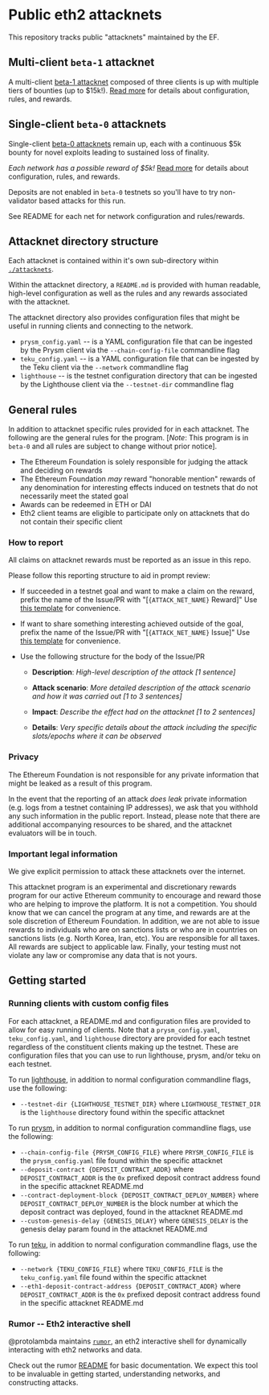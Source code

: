 # Public eth2 attacknets

This repository tracks public "attacknets" maintained by the EF.

## Multi-client `beta-1` attacknet

A multi-client [beta-1 attacknet](./attacknets/beta-1) composed of three
clients is up with multiple tiers of bounties (up to $15k!). [Read more](./attacknets/beta-1)
for details about configuration, rules, and rewards.

## Single-client `beta-0` attacknets

Single-client [beta-0 attacknets](./attacknets/beta-0) remain up, each with a continuous $5k bounty
for novel exploits leading to sustained loss of finality.

_Each network has a possible reward of $5k!_ [Read more](./attacknets/beta-0)
for details about configuration, rules, and rewards.

Deposits are not enabled in `beta-0` testnets so you'll have to try
non-validator based attacks for this run.

See README for each net for network configuration and rules/rewards.

## Attacknet directory structure

Each attacknet is contained within it's own sub-directory within [`./attacknets`](./attacknets).

Within the attacknet directory, a `README.md` is provided with human
readable, high-level configuration as well as the rules and any rewards
associated with the attacknet.

The attacknet directory also provides configuration files that might be useful
in running clients and connecting to the network.

* `prysm_config.yaml` -- is a YAML configuration file that can be ingested by
  the Prysm client via the `--chain-config-file` commandline flag
* `teku_config.yaml` -- is a YAML configuration file that can be ingested by
  the Teku client via the `--network` commandline flag
* `lighthouse` -- is the testnet configuration directory that can be
  ingested by the Lighthouse client via the `--testnet-dir` commandline flag

## General rules

In addition to attacknet specific rules provided for in each attacknet. The
following are the general rules for the program. [_Note_: This program is in `beta-0`
and all rules are subject to change without prior notice].

* The Ethereum Foundation is solely responsible for judging the attack and deciding on rewards
* The Ethereum Foundation _may_ reward "honorable mention" rewards of any
  denomination for interesting effects induced on testnets that do not
  necessarily meet the stated goal
* Awards can be redeemed in ETH or DAI
* Eth2 client teams are eligible to participate only on attacknets that do not contain their specific client

### How to report

All claims on attacknet rewards must be reported as an issue in this repo.

Please follow this reporting structure to aid in prompt review:

* If succeeded in a testnet goal and want to make a claim on the reward, prefix the name of the Issue/PR with "[`{ATTACK_NET_NAME}` Reward]"
  Use [this template](https://github.com/ethereum/public-attacknets/issues/new?assignees=&labels=&template=attacknet-reward.md&title=%5BATTACKNET_NAME+Reward%5D)
  for convenience.
* If want to share something interesting achieved outside of the goal, prefix the name of the Issue/PR with "[`{ATTACK_NET_NAME}` Issue]"
  Use [this template](https://github.com/ethereum/public-attacknets/issues/new?assignees=&labels=&template=attacknet-issue.md&title=%5BATTACKNET_NAME+Issue%5D)
  for convenience.
* Use the following structure for the body of the Issue/PR

    * **Description**: _High-level description of the attack [1 sentence]_

    * **Attack scenario**: _More detailed description of the attack scenario and how it was carried out [1 to 3 sentences]_

    * **Impact**: _Describe the effect had on the attacknet [1 to 2 sentences]_

    * **Details**: _Very specific details about the attack including the specific slots/epochs where it can be observed_

### Privacy

The Ethereum Foundation is not responsible for any private information that might
be leaked as a result of this program.

In the event that the reporting of an attack _does leak_ private information
(e.g. logs from a testnet containing IP addresses), we ask that you withhold any such information in the public report.
Instead, please note that there are additional accompanying resources to be shared,
and the attacknet evaluators will be in touch.

### Important legal information

We give explicit permission to attack these attacknets over the internet.

This attacknet program is an experimental and discretionary rewards program for
our active Ethereum community to encourage and reward those who are helping
to improve the platform. It is not a competition. You should know that we can
cancel the program at any time, and rewards are at the sole discretion of Ethereum Foundation.
In addition, we are not able to issue rewards to individuals who are on sanctions
lists or who are in countries on sanctions lists (e.g. North Korea, Iran, etc).
You are responsible for all taxes. All rewards are subject to applicable law.
Finally, your testing must not violate any law or compromise any data that is not yours.

## Getting started

### Running clients with custom config files

For each attacknet, a README.md and configuration files are provided to allow
for easy running of clients. Note that a `prysm_config.yaml`, `teku_config.yaml`, and `lighthouse` directory
are provided for each testnet regardless of the constituent clients making up
the testnet. These are configuration files that you can use to run lighthouse,
prysm, and/or teku on each testnet.

To run [lighthouse](https://github.com/sigp/lighthouse/), in addition to normal
configuration commandline flags, use the following:
* `--testnet-dir {LIGHTHOUSE_TESTNET_DIR}` where `LIGHTHOUSE_TESTNET_DIR`
  is the `lighthouse` directory found within the specific attacknet

To run [prysm](https://github.com/prysmaticlabs/prysm/), in addition to normal
configuration commandline flags, use the following:
* `--chain-config-file {PRYSM_CONFIG_FILE}` where `PRYSM_CONFIG_FILE` is the
  `prysm_config.yaml` file found within the specific attacknet
* `--deposit-contract {DEPOSIT_CONTRACT_ADDR}` where `DEPOSIT_CONTRACT_ADDR` is
  the `0x` prefixed deposit contract address found in the specific attacknet
  README.md
* `--contract-deployment-block {DEPOSIT_CONTRACT_DEPLOY_NUMBER}` where `DEPOSIT_CONTRACT_DEPLOY_NUMBER` is
  the block number at which the deposit contract was deployed, found in the attacknet README.md
* `--custom-genesis-delay {GENESIS_DELAY}` where `GENESIS_DELAY` is
  the genesis delay param found in the attacknet README.md

To run [teku](https://github.com/pegasyseng/teku), in addition to normal configuration
commandline flags, use the following:
* `--network {TEKU_CONFIG_FILE}` where `TEKU_CONFIG_FILE` is the
  `teku_config.yaml` file found within the specific attacknet
* `--eth1-deposit-contract-address {DEPOSIT_CONTRACT_ADDR}` where `DEPOSIT_CONTRACT_ADDR` is
  the `0x` prefixed deposit contract address found in the specific attacknet
  README.md


### Rumor -- Eth2 interactive shell

@protolambda maintains [`rumor`](https://github.com/protolambda/rumor),
an eth2 interactive shell for dynamically interacting with eth2 networks and data.

Check out the rumor [README](https://github.com/protolambda/rumor) for basic
documentation. We expect this tool to be invaluable in getting started,
understanding networks, and constructing attacks.


